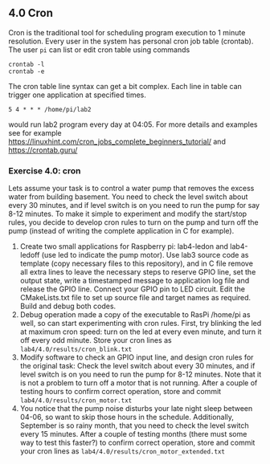 
## 4.0 Cron

Cron is the traditional tool for scheduling program execution to 1 minute resolution. Every user in the system has personal cron job table (crontab). The user `pi` can list or edit cron table using commands
```
crontab -l
crontab -e
```
The cron table line syntax can get a bit complex. Each line in table can trigger one application at specified times.
```
5 4 * * * /home/pi/lab2
```
would run lab2 program every day at 04:05. For more details and examples see for example https://linuxhint.com/cron_jobs_complete_beginners_tutorial/ and https://crontab.guru/

### Exercise 4.0: cron

Lets assume your task is to control a water pump that removes the excess water from building basement. You need to check the level switch about every 30 minutes, and if level switch is on you need to run the pump for say 8-12 minutes. To make it simple to experiment and modify the start/stop rules, you decide to develop cron rules to turn on the pump and turn off the pump (instead of writing the complete application in C for example).

1. Create two small applications for Raspberry pi: lab4-ledon and lab4-ledoff (use led to indicate the pump motor). Use lab3 source code as template (copy necessary files to this repository), and in C file remove all extra lines to leave the necessary steps to reserve GPIO line, set the output state, write a timestamped message to application log file and release the GPIO line. Connect your GPIO pin to LED circuit. Edit the CMakeLists.txt file to set up source file and target names as required. Build and debug both codes. 
2. Debug operation made a copy of the executable to RasPi /home/pi as well, so can start experimenting with cron rules. First, try blinking the led at maximum cron speed: turn on the led at every even minute, and turn it off every odd minute. Store your cron lines as `lab4/4.0/results/cron_blink.txt`
3. Modify software to check an GPIO input line, and design cron rules for the original task: Check the level switch about every 30 minutes, and if level switch is on you need to run the pump for 8-12 minutes. Note that it is not a problem to turn off a motor that is not running. After a couple of testing hours to confirm correct operation, store and commit `lab4/4.0/results/cron_motor.txt` 
4. You notice that the pump noise disturbs your late night sleep between 04-06, so want to skip those hours in the schedule. Additionally, September is so rainy month, that you need to check the level switch every 15 minutes. After a couple of testing months (there must some way to test this faster?) to confirm correct operation, store and commit your cron lines as `lab4/4.0/results/cron_motor_extended.txt` 

